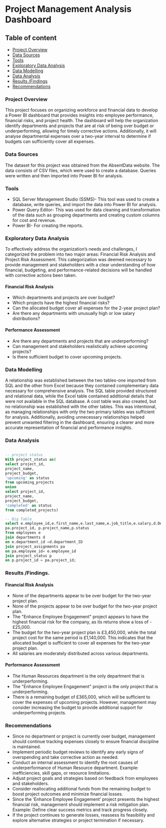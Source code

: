 # Project Management Analysis Dashboard

## Table of content
- [Project Overview](#project-overview)
- [Data Sources](#data-sources)
- [Tools](#tools)
- [Exploratory Data Analysis](#exploratory-data-analysis)
- [Data Modelling](#data-modelling)
- [Data Analysis](#data-analysis)
- [Results /Findings](#results-findings)
- [Recommendations](#recommendations)

### Project Overview

This project focuses on organizing workforce and financial data to develop a Power BI dashboard that provides insights into employee performance, financial risks, and project health. The dashboard will help the organization identify departments and projects that are at risk of being over budget or underperforming, allowing for timely corrective actions. Additionally, it will analyse departmental expenses over a two-year interval to determine if budgets can sufficiently cover all expenses.

### Data Sources
The dataset for this project was obtained from the AbsentData website. The data consists of CSV files, which were used to create a database. Queries were written and then imported into Power BI for analysis.

### Tools
- SQL Server Management Studio (SSMS)- This tool was used to create a database, write queries, and import the data into Power BI for analysis.
- Power Query Editor- This was used for data cleaning and transformation of the data such as grouping departments and creating custom columns for cost and revenue. 
- Power BI- For creating the reports.

### Exploratory Data Analysis
To effectively address the organization’s needs and challenges, I categorized the problem into two major areas: Financial Risk Analysis and Project Risk Assessment. This categorization was deemed necessary to provide management and stakeholders with a clear understanding of how financial, budgeting, and performance-related decisions will be handled with corrective actions been taken. 
#### Financial Risk Analysis
- Which departments and projects are over budget?
- Which projects have the highest financial risks?
- Can the allocated budget cover all expenses for the 2-year project plan?
- Are there any departments with unusually high or low salary distributions?
#### Performance Assessment
- Are there any departments and projects that are underperforming?
- Can management and stakeholders realistically achieve upcoming projects?
- Is there sufficient budget to cover upcoming projects.

### Data Modelling
A relationship was established between the two tables-one imported from SQL and the other from Excel because they contained complementary data necessary for comprehensive analysis. The SQL table provided structured and relational data, while the Excel table contained additional details that were not available in the SQL database.
A cost table was also created, but no relationship was established with the other tables. This was intentional, as managing relationships with only the two primary tables was sufficient for analysis. Additionally, avoiding unnecessary relationships helped prevent unwanted filtering in the dashboard, ensuring a clearer and more accurate representation of financial and performance insights.

### Data Analysis
``` SQL

-- project status
With project_status as(
select project_id,
project_name,
project_budget,
'upcoming' as status
from upcoming_projects
union
select project_id,
project_name,
project_budget,
'completed' as status
from completed_projects)

-- Big Table
select e.employee_id,e.first_name,e.last_name,e.job_title,e.salary,d.Department_Name,
pa.project_id, p.project_name,p.status 
from employees e
join departments d
on e.department_id =d.department_ID
join project_assignments pa
on pa.employee_id= e.employee_id
join project_status p
on p.project_id = pa.project_id;
```

### Results /Findings.
#### Financial Risk Analysis
- None of the departments appear to be over budget for the two-year project plan.
- None of the projects appear to be over budget for the two-year project plan.
- The "Enhance Employee Engagement" project appears to have the highest financial risk for the company, as its returns show a loss of -£25,000.
- The budget for the two-year project plan is £3,450,000, while the total project cost for the same period is £1,140,000. This indicates that the allocated budget is sufficient to cover all expenses for the two-year project plan.
- All salaries are moderately distributed across various departments.

#### Performance Assessment
- The Human Resources department is the only department that is underperforming.
- The "Enhance Employee Engagement" project is the only project that is underperforming.
- There is a remaining budget of £365,000, which will be sufficient to cover the expenses of upcoming projects. However, management may consider increasing the budget to provide additional support for underperforming projects.

### Recommendations
- Since no department or project is currently over budget, management should continue tracking expenses closely to ensure financial discipline is maintained.
- Implement periodic budget reviews to identify any early signs of overspending and take corrective action as needed.
- Conduct an internal assessment to identify the root causes of underperformance of Human Resource department. Example:  inefficiencies, skill gaps, or resource limitations.
- Adjust project goals and strategies based on feedback from employees and stakeholders.
- Consider reallocating additional funds from the remaining budget to boost project outcomes and minimize financial losses.
- Since the ‘Enhance Employee Engagement’ project presents the highest financial risk, management should implement a risk mitigation plan. Example: Define clear success metrics and track progress closely.
- If the project continues to generate losses, reassess its feasibility and explore alternative strategies or project termination if necessary.
